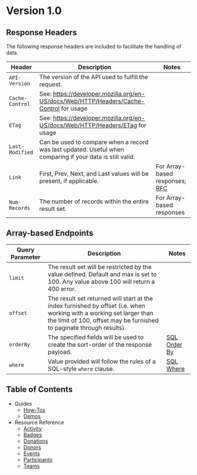 # Version 1.0

## Response Headers
The following response headers are included to facilitate the handling of data.

|Header|Description|Notes|
|---|---|---|
|`API-Version`|The version of the API used to fulfill the request.||
|`Cache-Control`|See: https://developer.mozilla.org/en-US/docs/Web/HTTP/Headers/Cache-Control for usage||
|`ETag`|See: https://developer.mozilla.org/en-US/docs/Web/HTTP/Headers/ETag for usage||
|`Last-Modified`|Can be used to compare when a record was last updated. Useful when comparing if your data is still valid.||
|`Link`|First, Prev, Next, and Last values will be present, if applicable.|For Array-based responses; [RFC](http://www.rfc-editor.org/rfc/rfc5988.txt)|
|`Num-Records`|The number of records within the entire result set.|For Array-based responses|

## Array-based Endpoints

|Query Parameter|Description|Notes|
|---|---|---|
|`limit`|The result set will be restricted by the value defined. Default and max is set to 100. Any value above 100 will return a 400 error.||
|`offset`|The result set returned will start at the index furnished by offset (i.e. when working with a working set larger than the limit of 100, offset may be furnished to paginate through results).||
|`orderBy`|The specified fields will be used to create the sort-order of the response payload.|[SQL Order By](https://www.w3schools.com/sql/sql_orderby.asp)|
|`where`|Value provided will follow the rules of a SQL-style `where` clause.|[SQL Where](https://www.w3schools.com/sql/sql_where.asp)|

## Table of Contents
* Guides
  * [How-Tos](how-tos.md)
  * [Demos](demos.md)
* Resource Reference
  * [Activity](resources/activity.md)
  * [Badges](resources/badges.md)
  * [Donations](resources/donations.md)
  * [Donors](resources/donors.md)
  * [Events](resources/events.md)
  * [Participants](resources/participants.md)
  * [Teams](resources/teams.md)
